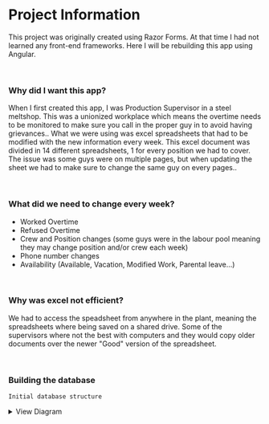 # Project Information

This project was originally created using Razor Forms. At that time I had not learned any front-end frameworks. Here I will be rebuilding this app using Angular.

<br/>

### Why did I want this app?

When I first created this app, I was Production Supervisor in a steel meltshop. This was a unionized workplace which means the overtime needs to be monitored to make sure you call in the proper guy in to avoid having grievances.. What we were using was excel spreadsheets that had to be modified with the new information every week. This excel document was divided in 14 different spreadsheets, 1 for every position we had to cover. The issue was some guys were on multiple pages, but when updating the sheet we had to make sure to change the same guy on every pages.. 

<br/>

### What did we need to change every week?

- Worked Overtime
- Refused Overtime
- Crew and Position changes (some guys were in the labour pool meaning they may change position and/or crew each week)
- Phone number changes
- Availability (Available, Vacation, Modified Work, Parental leave...)

<br />

### Why was excel not efficient?

We had to access the speadsheet from anywhere in the plant, meaning the spreadsheets where being saved on a shared drive. Some of the supervisors where not the best with computers and they would copy older documents over the newer "Good" version of the spreadsheet.

<br />

### Building the database

```
Initial database structure
```

<details>
	<summary>View Diagram</summary>

	!['database diagram'](./InitialEmployees.png)
</details>

